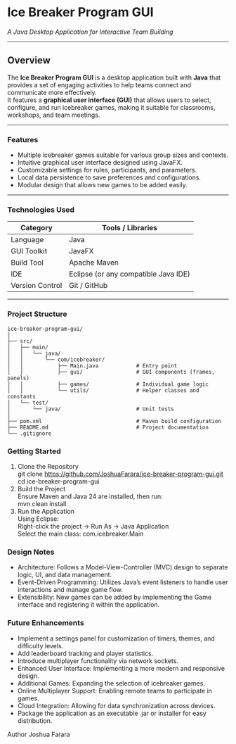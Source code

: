 # Ice Breaker Program GUI  
*A Java Desktop Application for Interactive Team Building*

---

## Overview  
The **Ice Breaker Program GUI** is a desktop application built with **Java** that provides a set of engaging activities to help teams connect and communicate more effectively.  
It features a **graphical user interface (GUI)** that allows users to select, configure, and run icebreaker games, making it suitable for classrooms, workshops, and team meetings.

---

### Features  

- Multiple icebreaker games suitable for various group sizes and contexts.  
- Intuitive graphical user interface designed using JavaFX.  
- Customizable settings for rules, participants, and parameters.  
- Local data persistence to save preferences and configurations.  
- Modular design that allows new games to be added easily.  

---

### Technologies Used  

| Category | Tools / Libraries |
|-----------|------------------|
| Language | Java |
| GUI Toolkit | JavaFX |
| Build Tool | Apache Maven |
| IDE | Eclipse (or any compatible Java IDE) |
| Version Control | Git / GitHub |

---

### Project Structure  
```
ice-breaker-program-gui/
│
├── src/
│   ├── main/
│   │   └── java/
│   │       └── com/icebreaker/
│   │           ├── Main.java            # Entry point
│   │           ├── gui/                 # GUI components (frames, panels)
│   │           ├── games/               # Individual game logic
│   │           └── utils/               # Helper classes and constants
│   └── test/
│       └── java/                        # Unit tests
│
├── pom.xml                              # Maven build configuration
├── README.md                            # Project documentation
└── .gitignore
```

### Getting Started
1. Clone the Repository<br>
   git clone https://github.com/JoshuaFarara/ice-breaker-program-gui.git<br>
   cd ice-breaker-program-gui<br>
2. Build the Project<br>
  Ensure Maven and Java 24 are installed, then run:<br>
  mvn clean install<br>
3. Run the Application<br>
  Using Eclipse:<br>
  Right-click the project → Run As → Java Application<br>
  Select the main class: com.icebreaker.Main<br>

### Design Notes

- Architecture: Follows a Model-View-Controller (MVC) design to separate logic, UI, and data management.
- Event-Driven Programming: Utilizes Java’s event listeners to handle user interactions and manage game flow.
- Extensibility: New games can be added by implementing the Game interface and registering it within the application.

### Future Enhancements

- Implement a settings panel for customization of timers, themes, and difficulty levels.
- Add leaderboard tracking and player statistics.
- Introduce multiplayer functionality via network sockets.
- Enhanced User Interface: Implementing a more modern and responsive design.
- Additional Games: Expanding the selection of icebreaker games.
- Online Multiplayer Support: Enabling remote teams to participate in games.
- Cloud Integration: Allowing for data synchronization across devices.
- Package the application as an executable .jar or installer for easy distribution.

Author
Joshua Farara
